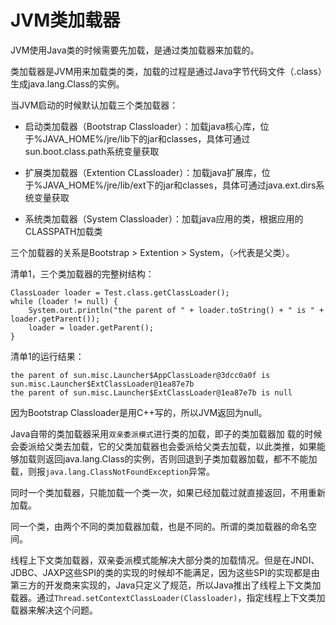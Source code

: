 # JVM类加载器 #

JVM使用Java类的时候需要先加载，是通过类加载器来加载的。

类加载器是JVM用来加载类的类，加载的过程是通过Java字节代码文件（.class）生成java.lang.Class的实例。

当JVM启动的时候默认加载三个类加载器：

- 启动类加载器（Bootstrap Classloader）：加载java核心库，位于%JAVA_HOME%/jre/lib下的jar和classes，具体可通过sun.boot.class.path系统变量获取


- 扩展类加载器（Extention CLassloader）：加载java扩展库，位于%JAVA_HOME%/jre/lib/ext下的jar和classes，具体可通过java.ext.dirs系统变量获取


- 系统类加载器（System Classloader）：加载java应用的类，根据应用的CLASSPATH加载类

三个加载器的关系是Bootstrap > Extention > System，（`>`代表是父类）。

清单1，三个类加载器的完整树结构：
    
    ClassLoader loader = Test.class.getClassLoader();
	while (loader != null) {
		System.out.println("the parent of " + loader.toString() + " is " + loader.getParent());
		loader = loader.getParent();
	}

清单1的运行结果：

    the parent of sun.misc.Launcher$AppClassLoader@3dcc0a0f is sun.misc.Launcher$ExtClassLoader@1ea87e7b
	the parent of sun.misc.Launcher$ExtClassLoader@1ea87e7b is null

因为Bootstrap Classloader是用C++写的，所以JVM返回为null。

Java自带的类加载器采用`双亲委派模式`进行类的加载，即子的类加载器加
载的时候会委派给父类去加载，它的父类加载器也会委派给父类去加载，以此类推，如果能够加载则返回java.lang.Class的实例，否则回退到子类加载器加载，都不不能加载，则报`java.lang.ClassNotFoundException`异常。

同时一个类加载器，只能加载一个类一次，如果已经加载过就直接返回，不用重新加载。

同一个类，由两个不同的类加载器加载，也是不同的。所谓的类加载器的命名空间。

线程上下文类加载器，双亲委派模式能解决大部分类的加载情况。但是在JNDI、JDBC、JAXP这些SPI的类的实现的时候却不能满足，因为这些SPI的实现都是由第三方的开发商来实现的，Java只定义了规范，所以Java推出了线程上下文类加载器。通过`Thread.setContextClassLoader(Classloader)`，指定线程上下文类加载器来解决这个问题。